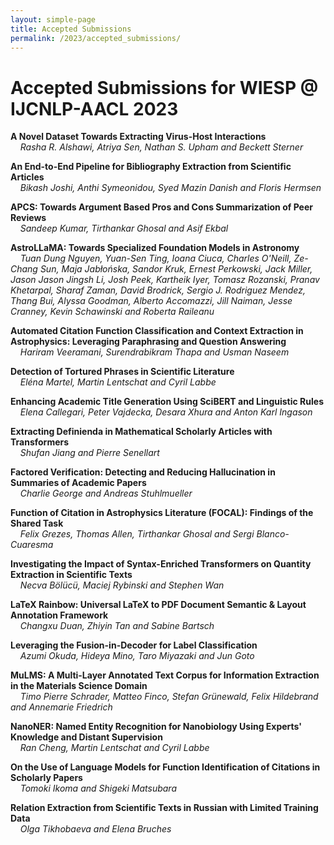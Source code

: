 ```yaml
---
layout: simple-page
title: Accepted Submissions
permalink: /2023/accepted_submissions/
---
```


# Accepted Submissions for WIESP @ IJCNLP-AACL 2023

**A Novel Dataset Towards Extracting Virus-Host Interactions**  
&nbsp;&nbsp;&nbsp;&nbsp;*Rasha R. Alshawi, Atriya Sen, Nathan S. Upham and Beckett Sterner*  

**An End-to-End Pipeline for Bibliography Extraction from Scientific Articles**  
&nbsp;&nbsp;&nbsp;&nbsp;*Bikash Joshi, Anthi Symeonidou, Syed Mazin Danish and Floris Hermsen*  

**APCS: Towards Argument Based Pros and Cons Summarization of Peer Reviews**  
&nbsp;&nbsp;&nbsp;&nbsp;*Sandeep Kumar, Tirthankar Ghosal and Asif Ekbal*  

**AstroLLaMA: Towards Specialized Foundation Models in Astronomy**  
&nbsp;&nbsp;&nbsp;&nbsp;*Tuan Dung Nguyen, Yuan-Sen Ting, Ioana Ciuca, Charles O'Neill, Ze-Chang Sun, Maja Jabłońska, Sandor Kruk, Ernest Perkowski, Jack Miller, Jason Jason Jingsh Li, Josh Peek, Kartheik Iyer, Tomasz Rozanski, Pranav Khetarpal, Sharaf Zaman, David Brodrick, Sergio J. Rodriguez Mendez, Thang Bui, Alyssa Goodman, Alberto Accomazzi, Jill Naiman, Jesse Cranney, Kevin Schawinski and Roberta Raileanu*  

**Automated Citation Function Classification and Context Extraction in Astrophysics: Leveraging Paraphrasing and Question Answering**  
&nbsp;&nbsp;&nbsp;&nbsp;*Hariram Veeramani, Surendrabikram Thapa and Usman Naseem*  

**Detection of Tortured Phrases in Scientific Literature**  
&nbsp;&nbsp;&nbsp;&nbsp;*Eléna Martel, Martin Lentschat and Cyril Labbe*  

**Enhancing Academic Title Generation Using SciBERT and Linguistic Rules**  
&nbsp;&nbsp;&nbsp;&nbsp;*Elena Callegari, Peter Vajdecka, Desara Xhura and Anton Karl Ingason*  

**Extracting Definienda in Mathematical Scholarly Articles with Transformers**  
&nbsp;&nbsp;&nbsp;&nbsp;*Shufan Jiang and Pierre Senellart*  

**Factored Verification: Detecting and Reducing Hallucination in Summaries of Academic Papers**  
&nbsp;&nbsp;&nbsp;&nbsp;*Charlie George and Andreas Stuhlmueller*  

**Function of Citation in Astrophysics Literature (FOCAL): Findings of the Shared Task**  
&nbsp;&nbsp;&nbsp;&nbsp;*Felix Grezes, Thomas Allen, Tirthankar Ghosal and Sergi Blanco-Cuaresma*  

**Investigating the Impact of Syntax-Enriched Transformers on Quantity Extraction in Scientific Texts**  
&nbsp;&nbsp;&nbsp;&nbsp;*Necva Bölücü, Maciej Rybinski and Stephen Wan*  

**LaTeX Rainbow: Universal LaTeX to PDF Document Semantic & Layout Annotation Framework**  
&nbsp;&nbsp;&nbsp;&nbsp;*Changxu Duan, Zhiyin Tan and Sabine Bartsch*  

**Leveraging the Fusion-in-Decoder for Label Classification**  
&nbsp;&nbsp;&nbsp;&nbsp;*Azumi Okuda, Hideya Mino, Taro Miyazaki and Jun Goto*  

**MuLMS: A Multi-Layer Annotated Text Corpus for Information Extraction in the Materials Science Domain**  
&nbsp;&nbsp;&nbsp;&nbsp;*Timo Pierre Schrader, Matteo Finco, Stefan Grünewald, Felix Hildebrand and Annemarie Friedrich*  

**NanoNER: Named Entity Recognition for Nanobiology Using Experts' Knowledge and Distant Supervision**  
&nbsp;&nbsp;&nbsp;&nbsp;*Ran Cheng, Martin Lentschat and Cyril Labbe*  

**On the Use of Language Models for Function Identification of Citations in Scholarly Papers**  
&nbsp;&nbsp;&nbsp;&nbsp;*Tomoki Ikoma and Shigeki Matsubara*  

**Relation Extraction from Scientific Texts in Russian with Limited Training Data**  
&nbsp;&nbsp;&nbsp;&nbsp;*Olga Tikhobaeva and Elena Bruches*
